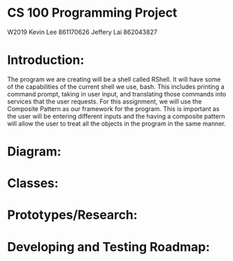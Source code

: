 # CS 100 Programming Project
W2019 
Kevin Lee 861170626
Jeffery Lai 862043827

# Introduction:
The program we are creating will be a shell called RShell. It will have some of the capabilities of the current shell we use, bash. This includes printing a command prompt, taking in user input, and translating those commands into services that the user requests. For this assignment, we will use the Composite Pattern as our framework for the program. This is important as the user will be entering different inputs and the having a composite pattern will allow the user to treat all the objects in the program in the same manner.
# Diagram:

# Classes:

# Prototypes/Research:

# Developing and Testing Roadmap:
